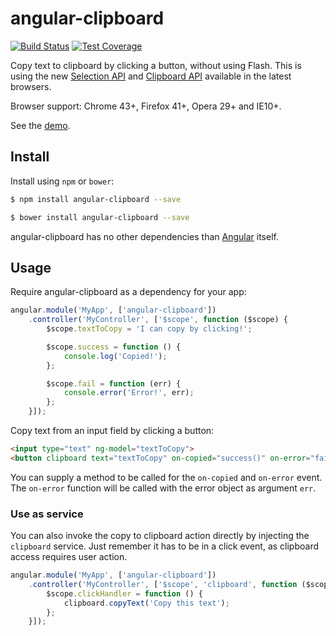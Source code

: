 # angular-clipboard

[![Build Status][travis-image]][travis-url]
[![Test Coverage][coveralls-image]][coveralls-url]

Copy text to clipboard by clicking a button, without using Flash. This is using the new [Selection API](https://developer.mozilla.org/en-US/docs/Web/API/Selection) and [Clipboard API](https://developer.mozilla.org/en-US/docs/Web/API/ClipboardEvent) available in the latest browsers.

Browser support: Chrome 43+, Firefox 41+, Opera 29+ and IE10+.

See the [demo](https://rawgit.com/omichelsen/angular-clipboard/master/demo/demo.html).

## Install

Install using `npm` or `bower`:

```bash
$ npm install angular-clipboard --save
```
```bash
$ bower install angular-clipboard --save
```

angular-clipboard has no other dependencies than [Angular](https://angularjs.org/)
itself.

## Usage

Require angular-clipboard as a dependency for your app:

```javascript
angular.module('MyApp', ['angular-clipboard'])
    .controller('MyController', ['$scope', function ($scope) {
        $scope.textToCopy = 'I can copy by clicking!';

        $scope.success = function () {
            console.log('Copied!');
        };

        $scope.fail = function (err) {
            console.error('Error!', err);
        };
    }]);
```

Copy text from an input field by clicking a button:

```html
<input type="text" ng-model="textToCopy">
<button clipboard text="textToCopy" on-copied="success()" on-error="fail(err)">Copy</button>
```

You can supply a method to be called for the `on-copied` and `on-error` event. The `on-error` function will be called with the error object as argument `err`.

### Use as service

You can also invoke the copy to clipboard action directly by injecting the `clipboard` service. Just remember it has to be in a click event, as clipboard access requires user action.

```javascript
angular.module('MyApp', ['angular-clipboard'])
    .controller('MyController', ['$scope', 'clipboard', function ($scope, clipboard) {
        $scope.clickHandler = function () {
            clipboard.copyText('Copy this text');
        };
    }]);
```

[travis-image]: https://img.shields.io/travis/omichelsen/angular-clipboard/master.svg
[travis-url]: https://travis-ci.org/omichelsen/angular-clipboard
[coveralls-image]: https://img.shields.io/coveralls/omichelsen/angular-clipboard/master.svg
[coveralls-url]: https://coveralls.io/r/omichelsen/angular-clipboard?branch=master